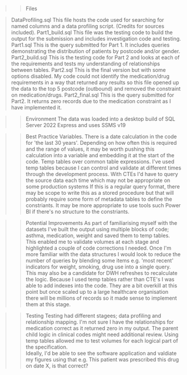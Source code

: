 >>Files

> DataProfiling.sql
This file hosts the code used for searching for named columns and a data profiling script.  (Credits for sources included).
> Part1_build.sql
This file was the testing code to build the output for the submission and includes investigation code and testing.  
> Part1.sql
This is the query submitted for Part 1.  It includes queries demonstrating the distribution of patients by postcode and/or gender.
> Part2_build.sql
This is the testing code for Part 2 and looks at each of the requirements and tests my understanding of relationships between tables.
> Part2.sql
This is the final version but with some options disabled.  My code could not identify the medication/drug requirements in a way that
returned any results so this file opened up the data to the top 5 postcode (outbound) and removed the constraint on medication/drugs.
> Part2_final.sql
This is the query submitted for Part2.  It returns zero records due to the medication constraint as I have implemented it.

>>Environment
The data was loaded into a desktop build of SQL Server 2022 Express and uses SSMS v19

>>Best Practice
>Variables.  There is a date calculation in the code for 'the last 30 years'.  Depending on how often this is required and the range of values, it may be worth pushing this calculation into a variable and embedding it at the start of the code.
>Temp tables over common table expressions.  I've used temp tables because I can control and validate at different times through the development process.  With CTEs I'd have to query the source data each time which may not be appropriate on some production systems
>If this is a regular query format, there may be scope to write this as a stored procedure but that will probably require some form of metadata tables to define the constriants.  It may be more appropriate to use tools such Power BI if there's no structure to the constriants.

>>Potential Improvements
As part of familiarising myself with the datasets I've built the output using multiple blocks of code; asthma, medication, weight and saved them to temp tables.  This enabled me to validate volumes at each stage and highlighted a couple of code corrections I needed.
Once I'm more familiar with the data structures I would look to reduce the number of queries by blending some items e.g. 'most recent' indicators for weight, smoking, drug use into a single query.  This may also be a candidate for DWH refreshes to recalculate the logic.
Because I used temp tables rather than CTE's I was able to add indexes into the code.  They are a bit overkill at this point but once scaled up to a large healthcare organisation there will be millions of records so it made sense to implement them at this stage.

>>Testing
>Testing had different stagees; data profiling and relationship mapping.
>I'm not sure I have the relationships for medication correct as it returned zero in my output.  The parent child logic in clinical codes might need additional review.
>Using temp tables allowed me to test volumes for each logical part of the specification.  
>Ideally, I'd be able to see the software application and valdiate my figures using that e.g. This patient was prescribed this drug on date X, is that correct?
